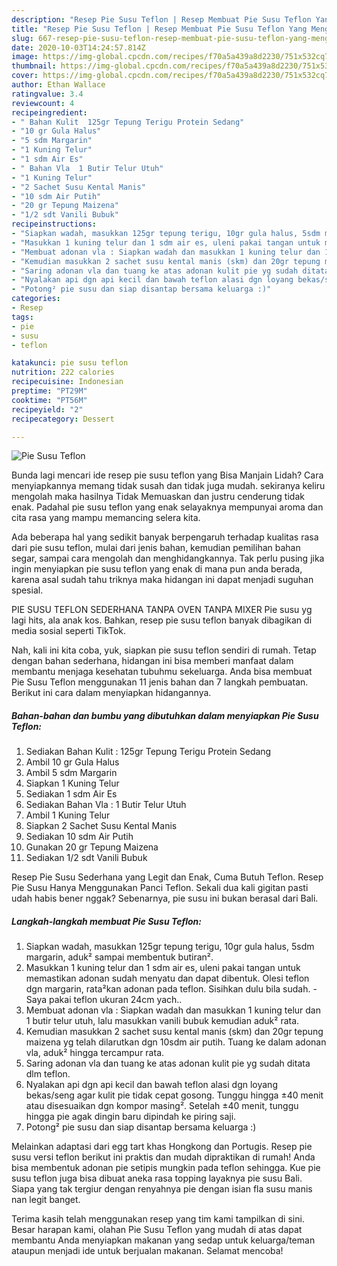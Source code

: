 ```yaml
---
description: "Resep Pie Susu Teflon | Resep Membuat Pie Susu Teflon Yang Menggugah Selera"
title: "Resep Pie Susu Teflon | Resep Membuat Pie Susu Teflon Yang Menggugah Selera"
slug: 667-resep-pie-susu-teflon-resep-membuat-pie-susu-teflon-yang-menggugah-selera
date: 2020-10-03T14:24:57.814Z
image: https://img-global.cpcdn.com/recipes/f70a5a439a8d2230/751x532cq70/pie-susu-teflon-foto-resep-utama.jpg
thumbnail: https://img-global.cpcdn.com/recipes/f70a5a439a8d2230/751x532cq70/pie-susu-teflon-foto-resep-utama.jpg
cover: https://img-global.cpcdn.com/recipes/f70a5a439a8d2230/751x532cq70/pie-susu-teflon-foto-resep-utama.jpg
author: Ethan Wallace
ratingvalue: 3.4
reviewcount: 4
recipeingredient:
- " Bahan Kulit  125gr Tepung Terigu Protein Sedang"
- "10 gr Gula Halus"
- "5 sdm Margarin"
- "1 Kuning Telur"
- "1 sdm Air Es"
- " Bahan Vla  1 Butir Telur Utuh"
- "1 Kuning Telur"
- "2 Sachet Susu Kental Manis"
- "10 sdm Air Putih"
- "20 gr Tepung Maizena"
- "1/2 sdt Vanili Bubuk"
recipeinstructions:
- "Siapkan wadah, masukkan 125gr tepung terigu, 10gr gula halus, 5sdm margarin, aduk² sampai membentuk butiran²."
- "Masukkan 1 kuning telur dan 1 sdm air es, uleni pakai tangan untuk memastikan adonan sudah menyatu dan dapat dibentuk. Olesi teflon dgn margarin, rata²kan adonan pada teflon. Sisihkan dulu bila sudah.  Saya pakai teflon ukuran 24cm yach.."
- "Membuat adonan vla : Siapkan wadah dan masukkan 1 kuning telur dan 1 butir telur utuh, lalu masukkan vanili bubuk kemudian aduk² rata."
- "Kemudian masukkan 2 sachet susu kental manis (skm) dan 20gr tepung maizena yg telah dilarutkan dgn 10sdm air putih. Tuang ke dalam adonan vla, aduk² hingga tercampur rata."
- "Saring adonan vla dan tuang ke atas adonan kulit pie yg sudah ditata dlm teflon."
- "Nyalakan api dgn api kecil dan bawah teflon alasi dgn loyang bekas/seng agar kulit pie tidak cepat gosong. Tunggu hingga ±40 menit atau disesuaikan dgn kompor masing². Setelah ±40 menit, tunggu hingga pie agak dingin baru dipindah ke piring saji."
- "Potong² pie susu dan siap disantap bersama keluarga :)"
categories:
- Resep
tags:
- pie
- susu
- teflon

katakunci: pie susu teflon 
nutrition: 222 calories
recipecuisine: Indonesian
preptime: "PT29M"
cooktime: "PT56M"
recipeyield: "2"
recipecategory: Dessert

---
```



![Pie Susu Teflon](https://img-global.cpcdn.com/recipes/f70a5a439a8d2230/751x532cq70/pie-susu-teflon-foto-resep-utama.jpg)

Bunda lagi mencari ide resep pie susu teflon yang Bisa Manjain Lidah? Cara menyiapkannya memang tidak susah dan tidak juga mudah. sekiranya keliru mengolah maka hasilnya Tidak Memuaskan dan justru cenderung tidak enak. Padahal pie susu teflon yang enak selayaknya mempunyai aroma dan cita rasa yang mampu memancing selera kita.

Ada beberapa hal yang sedikit banyak berpengaruh terhadap kualitas rasa dari pie susu teflon, mulai dari jenis bahan, kemudian pemilihan bahan segar, sampai cara mengolah dan menghidangkannya. Tak perlu pusing jika ingin menyiapkan pie susu teflon yang enak di mana pun anda berada, karena asal sudah tahu triknya maka hidangan ini dapat menjadi suguhan spesial.

PIE SUSU TEFLON SEDERHANA TANPA OVEN TANPA MIXER Pie susu yg lagi hits, ala anak kos. Bahkan, resep pie susu teflon banyak dibagikan di media sosial seperti TikTok.


Nah, kali ini kita coba, yuk, siapkan pie susu teflon sendiri di rumah. Tetap dengan bahan sederhana, hidangan ini bisa memberi manfaat dalam membantu menjaga kesehatan tubuhmu sekeluarga. Anda bisa membuat Pie Susu Teflon menggunakan 11 jenis bahan dan 7 langkah pembuatan. Berikut ini cara dalam menyiapkan hidangannya.

<!--inarticleads1-->

##### Bahan-bahan dan bumbu yang dibutuhkan dalam menyiapkan Pie Susu Teflon:

1. Sediakan  Bahan Kulit : 125gr Tepung Terigu Protein Sedang
1. Ambil 10 gr Gula Halus
1. Ambil 5 sdm Margarin
1. Siapkan 1 Kuning Telur
1. Sediakan 1 sdm Air Es
1. Sediakan  Bahan Vla : 1 Butir Telur Utuh
1. Ambil 1 Kuning Telur
1. Siapkan 2 Sachet Susu Kental Manis
1. Sediakan 10 sdm Air Putih
1. Gunakan 20 gr Tepung Maizena
1. Sediakan 1/2 sdt Vanili Bubuk


Resep Pie Susu Sederhana yang Legit dan Enak, Cuma Butuh Teflon. Resep Pie Susu Hanya Menggunakan Panci Teflon. Sekali dua kali gigitan pasti udah habis bener nggak? Sebenarnya, pie susu ini bukan berasal dari Bali. 

<!--inarticleads2-->

##### Langkah-langkah membuat Pie Susu Teflon:

1. Siapkan wadah, masukkan 125gr tepung terigu, 10gr gula halus, 5sdm margarin, aduk² sampai membentuk butiran².
1. Masukkan 1 kuning telur dan 1 sdm air es, uleni pakai tangan untuk memastikan adonan sudah menyatu dan dapat dibentuk. Olesi teflon dgn margarin, rata²kan adonan pada teflon. Sisihkan dulu bila sudah.  - Saya pakai teflon ukuran 24cm yach..
1. Membuat adonan vla : Siapkan wadah dan masukkan 1 kuning telur dan 1 butir telur utuh, lalu masukkan vanili bubuk kemudian aduk² rata.
1. Kemudian masukkan 2 sachet susu kental manis (skm) dan 20gr tepung maizena yg telah dilarutkan dgn 10sdm air putih. Tuang ke dalam adonan vla, aduk² hingga tercampur rata.
1. Saring adonan vla dan tuang ke atas adonan kulit pie yg sudah ditata dlm teflon.
1. Nyalakan api dgn api kecil dan bawah teflon alasi dgn loyang bekas/seng agar kulit pie tidak cepat gosong. Tunggu hingga ±40 menit atau disesuaikan dgn kompor masing². Setelah ±40 menit, tunggu hingga pie agak dingin baru dipindah ke piring saji.
1. Potong² pie susu dan siap disantap bersama keluarga :)


Melainkan adaptasi dari egg tart khas Hongkong dan Portugis. Resep pie susu versi teflon berikut ini praktis dan mudah dipraktikan di rumah! Anda bisa membentuk adonan pie setipis mungkin pada teflon sehingga. Kue pie susu teflon juga bisa dibuat aneka rasa topping layaknya pie susu Bali. Siapa yang tak tergiur dengan renyahnya pie dengan isian fla susu manis nan legit banget. 

Terima kasih telah menggunakan resep yang tim kami tampilkan di sini. Besar harapan kami, olahan Pie Susu Teflon yang mudah di atas dapat membantu Anda menyiapkan makanan yang sedap untuk keluarga/teman ataupun menjadi ide untuk berjualan makanan. Selamat mencoba!
